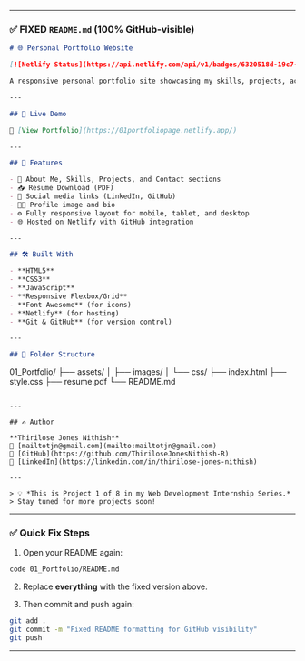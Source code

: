 
---

### ✅ FIXED `README.md` (100% GitHub-visible)

```markdown
# 🌐 Personal Portfolio Website

[![Netlify Status](https://api.netlify.com/api/v1/badges/6320518d-19c7-4a21-a7db-07d94cd442f9/deploy-status)](https://app.netlify.com/projects/01portfoliopage/deploys)

A responsive personal portfolio site showcasing my skills, projects, achievements, and resume. Built as part of my Web Development Internship to create an online presence that reflects both technical and creative abilities.

---

## 🚀 Live Demo

🔗 [View Portfolio](https://01portfoliopage.netlify.app/)

---

## 📌 Features

- 📄 About Me, Skills, Projects, and Contact sections  
- 📥 Resume Download (PDF)  
- 🔗 Social media links (LinkedIn, GitHub)  
- 🧑‍💻 Profile image and bio  
- ⚙️ Fully responsive layout for mobile, tablet, and desktop  
- 🌐 Hosted on Netlify with GitHub integration  

---

## 🛠️ Built With

- **HTML5**
- **CSS3**
- **JavaScript**
- **Responsive Flexbox/Grid**
- **Font Awesome** (for icons)
- **Netlify** (for hosting)
- **Git & GitHub** (for version control)

---

## 📁 Folder Structure

```

01\_Portfolio/
├── assets/
│   ├── images/
│   └── css/
├── index.html
├── style.css
├── resume.pdf
└── README.md

```

---

## ✍️ Author

**Thirilose Jones Nithish**  
📧 [mailtotjn@gmail.com](mailto:mailtotjn@gmail.com)  
🔗 [GitHub](https://github.com/ThiriloseJonesNithish-R)  
🔗 [LinkedIn](https://linkedin.com/in/thirilose-jones-nithish)

---

> 💡 *This is Project 1 of 8 in my Web Development Internship Series.*  
> Stay tuned for more projects soon!
```

---

### ✅ Quick Fix Steps

1. Open your README again:

```bash
code 01_Portfolio/README.md
```

2. Replace **everything** with the fixed version above.

3. Then commit and push again:

```bash
git add .
git commit -m "Fixed README formatting for GitHub visibility"
git push
```

---